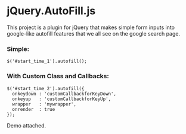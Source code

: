 jQuery.AutoFill.js
=============

This project is a plugin for jQuery that makes simple form inputs into google-like autofill features that we all see on the google search page.

### Simple:
    $('#start_time_1').autofill();

### With Custom Class and Callbacks:
    $('#start_time_2').autofill({
      onkeydown : 'customCallbackforKeyDown',
      onkeyup   : 'customCallbackforKeyUp',
      wrapper   : 'mywrapper',
      onrender  : true
    });

Demo attached.